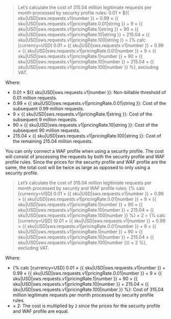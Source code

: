 > Let’s calculate the cost of 315.04 million legitimate requests per month processed by security profile rules: 
> 0.01 × ${{ sku|USD|sws.requests.v1|number }} + 0.99 × {{ sku|USD|sws.requests.v1|pricingRate.0.01|string }} + 9 × {{ sku|USD|sws.requests.v1|pricingRate.1|string }} + 90 × {{ sku|USD|sws.requests.v1|pricingRate.10|string }} + 215.04 × {{ sku|USD|sws.requests.v1|pricingRate.100|string }} = {% calc [currency=USD] 0.01 × {{ sku|USD|sws.requests.v1|number }} + 0.99 × {{ sku|USD|sws.requests.v1|pricingRate.0.01|number }} + 9 × {{ sku|USD|sws.requests.v1|pricingRate.1|number }} + 90 × {{ sku|USD|sws.requests.v1|pricingRate.10|number }} + 215.04 × {{ sku|USD|sws.requests.v1|pricingRate.100|number }} %}, excluding VAT.

Where:

* 0.01 × ${{ sku|USD|sws.requests.v1|number }}: Non-billable threshold of 0.01 million requests.
* 0.99 × {{ sku|USD|sws.requests.v1|pricingRate.0.01|string }}: Cost of the subsequent 0.99 million requests.
* 9 × {{ sku|USD|sws.requests.v1|pricingRate.1|string }}: Cost of the subsequent 9 million requests.
* 90 × {{ sku|USD|sws.requests.v1|pricingRate.10|string }}: Cost of the subsequent 90 million requests.
* 215.04 × {{ sku|USD|sws.requests.v1|pricingRate.100|string }}: Cost of the remaining 215.04 million requests.

You can only connect a WAF profile when using a security profile. The cost will consist of processing the requests by both the security profile and WAF profile rules. Since the prices for the security profile and WAF profile are the same, the total cost will be twice as large as opposed to only using a security profile.

> Let’s calculate the cost of 315.04 million legitimate requests per month processed by security and WAF profile rules:
> {% calc [currency=USD] 0.01 × {{ sku|USD|sws.requests.v1|number }} + 0.99 × {{ sku|USD|sws.requests.v1|pricingRate.0.01|number }} + 9 × {{ sku|USD|sws.requests.v1|pricingRate.1|number }} + 90 × {{ sku|USD|sws.requests.v1|pricingRate.10|number }} + 215.04 × {{ sku|USD|sws.requests.v1|pricingRate.100|number }} %} × 2 = {% calc [currency=USD] (0.01 × {{ sku|USD|sws.requests.v1|number }} + 0.99 × {{ sku|USD|sws.requests.v1|pricingRate.0.01|number }} + 9 × {{ sku|USD|sws.requests.v1|pricingRate.1|number }} + 90 × {{ sku|USD|sws.requests.v1|pricingRate.10|number }} + 215.04 × {{ sku|USD|sws.requests.v1|pricingRate.100|number }}) × 2 %}, excluding VAT.

Where:

* {% calc [currency=USD] 0.01 × {{ sku|USD|sws.requests.v1|number }} + 0.99 × {{ sku|USD|sws.requests.v1|pricingRate.0.01|number }} + 9 × {{ sku|USD|sws.requests.v1|pricingRate.1|number }} + 90 × {{ sku|USD|sws.requests.v1|pricingRate.10|number }} + 215.04 × {{ sku|USD|sws.requests.v1|pricingRate.100|number }} %}: Cost of 315.04 million legitimate requests per month processed by security profile rules.
* × 2: The cost is multiplied by `2` since the prices for the security profile and WAF profile are equal.